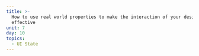 ```yaml
---
title: >-
  How to use real world properties to make the interaction of your design more
  effective
unit: 7
day: 10
topics:
  - UI State
---
```


